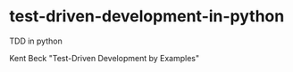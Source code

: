 # test-driven-development-in-python

TDD in python

Kent Beck "Test-Driven Development by Examples"
